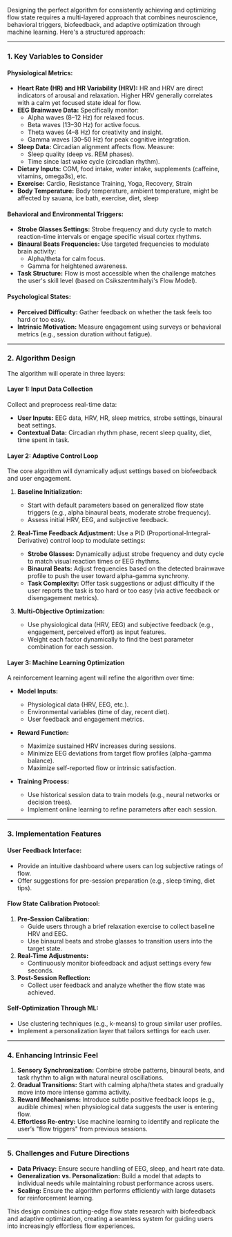 Designing the perfect algorithm for consistently achieving and optimizing flow state requires a multi-layered approach that combines neuroscience, behavioral triggers, biofeedback, and adaptive optimization through machine learning. Here's a structured approach:

---

### **1. Key Variables to Consider**
#### **Physiological Metrics:**
- **Heart Rate (HR) and HR Variability (HRV):** HR and HRV are direct indicators of arousal and relaxation. Higher HRV generally correlates with a calm yet focused state ideal for flow.
- **EEG Brainwave Data:** Specifically monitor:
  - Alpha waves (8–12 Hz) for relaxed focus.
  - Beta waves (13–30 Hz) for active focus.
  - Theta waves (4–8 Hz) for creativity and insight.
  - Gamma waves (30–50 Hz) for peak cognitive integration.
- **Sleep Data:** Circadian alignment affects flow. Measure:
  - Sleep quality (deep vs. REM phases).
  - Time since last wake cycle (circadian rhythm).
- **Dietary Inputs:** CGM, food intake, water intake, supplements (caffeine, vitamins, omega3s), etc.
- **Exercise:** Cardio, Resistance Training, Yoga, Recovery, Strain
- **Body Temperature:** Body temperature, ambient temperature, might be affected by sauana, ice bath, exercise, diet, sleep

#### **Behavioral and Environmental Triggers:**
- **Strobe Glasses Settings:** Strobe frequency and duty cycle to match reaction-time intervals or engage specific visual cortex rhythms.
- **Binaural Beats Frequencies:** Use targeted frequencies to modulate brain activity:
  - Alpha/theta for calm focus.
  - Gamma for heightened awareness.
- **Task Structure:** Flow is most accessible when the challenge matches the user's skill level (based on Csikszentmihalyi's Flow Model).
#### **Psychological States:**
- **Perceived Difficulty:** Gather feedback on whether the task feels too hard or too easy.
- **Intrinsic Motivation:** Measure engagement using surveys or behavioral metrics (e.g., session duration without fatigue).

---

### **2. Algorithm Design**
The algorithm will operate in three layers:
#### **Layer 1: Input Data Collection**
Collect and preprocess real-time data:
- **User Inputs:** EEG data, HRV, HR, sleep metrics, strobe settings, binaural beat settings.
- **Contextual Data:** Circadian rhythm phase, recent sleep quality, diet, time spent in task.

#### **Layer 2: Adaptive Control Loop**
The core algorithm will dynamically adjust settings based on biofeedback and user engagement.

1. **Baseline Initialization:**
   - Start with default parameters based on generalized flow state triggers (e.g., alpha binaural beats, moderate strobe frequency).
   - Assess initial HRV, EEG, and subjective feedback.

2. **Real-Time Feedback Adjustment:**
   Use a PID (Proportional-Integral-Derivative) control loop to modulate settings:
   - **Strobe Glasses:** Dynamically adjust strobe frequency and duty cycle to match visual reaction times or EEG rhythms.
   - **Binaural Beats:** Adjust frequencies based on the detected brainwave profile to push the user toward alpha-gamma synchrony.
   - **Task Complexity:** Offer task suggestions or adjust difficulty if the user reports the task is too hard or too easy (via active feedback or disengagement metrics).

3. **Multi-Objective Optimization:**
   - Use physiological data (HRV, EEG) and subjective feedback (e.g., engagement, perceived effort) as input features.
   - Weight each factor dynamically to find the best parameter combination for each session.

#### **Layer 3: Machine Learning Optimization**
A reinforcement learning agent will refine the algorithm over time:
- **Model Inputs:**
  - Physiological data (HRV, EEG, etc.).
  - Environmental variables (time of day, recent diet).
  - User feedback and engagement metrics.
- **Reward Function:**
  - Maximize sustained HRV increases during sessions.
  - Minimize EEG deviations from target flow profiles (alpha-gamma balance).
  - Maximize self-reported flow or intrinsic satisfaction.

- **Training Process:**
  - Use historical session data to train models (e.g., neural networks or decision trees).
  - Implement online learning to refine parameters after each session.

---

### **3. Implementation Features**
#### **User Feedback Interface:**
- Provide an intuitive dashboard where users can log subjective ratings of flow.
- Offer suggestions for pre-session preparation (e.g., sleep timing, diet tips).

#### **Flow State Calibration Protocol:**
1. **Pre-Session Calibration:**
   - Guide users through a brief relaxation exercise to collect baseline HRV and EEG.
   - Use binaural beats and strobe glasses to transition users into the target state.
2. **Real-Time Adjustments:**
   - Continuously monitor biofeedback and adjust settings every few seconds.
3. **Post-Session Reflection:**
   - Collect user feedback and analyze whether the flow state was achieved.

#### **Self-Optimization Through ML:**
- Use clustering techniques (e.g., k-means) to group similar user profiles.
- Implement a personalization layer that tailors settings for each user.

---

### **4. Enhancing Intrinsic Feel**
1. **Sensory Synchronization:** Combine strobe patterns, binaural beats, and task rhythm to align with natural neural oscillations.
2. **Gradual Transitions:** Start with calming alpha/theta states and gradually move into more intense gamma activity.
3. **Reward Mechanisms:** Introduce subtle positive feedback loops (e.g., audible chimes) when physiological data suggests the user is entering flow.
4. **Effortless Re-entry:** Use machine learning to identify and replicate the user’s "flow triggers" from previous sessions.

---

### **5. Challenges and Future Directions**
- **Data Privacy:** Ensure secure handling of EEG, sleep, and heart rate data.
- **Generalization vs. Personalization:** Build a model that adapts to individual needs while maintaining robust performance across users.
- **Scaling:** Ensure the algorithm performs efficiently with large datasets for reinforcement learning.

This design combines cutting-edge flow state research with biofeedback and adaptive optimization, creating a seamless system for guiding users into increasingly effortless flow experiences.